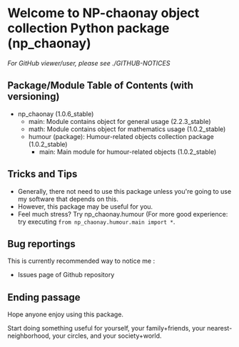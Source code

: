 # Welcome to NP-chaonay object collection Python package (np_chaonay)

*For GitHub viewer/user, please see ./GITHUB-NOTICES*

## Package/Module Table of Contents (with versioning)
+ np_chaonay (1.0.6_stable)
	- main: Module contains object for general usage (2.2.3_stable)
	- math: Module contains object for mathematics usage (1.0.2_stable)
	+ humour (package): Humour-related objects collection package (1.0.2_stable)
		- main: Main module for humour-related objects (1.0.2_stable)

## Tricks and Tips
- Generally, there not need to use this package unless you're going to use
  my software that depends on this.
- However, this package may be useful for you.
- Feel much stress? Try np_chaonay.humour (For more good experience:
  try executing `from np_chaonay.humour.main import *`.

## Bug reportings
This is currently recommended way to notice me :
- Issues page of Github repository

## Ending passage
Hope anyone enjoy using this package.

Start doing something useful for yourself, your family+friends, your nearest-neighborhood, your circles, and your society+world.
